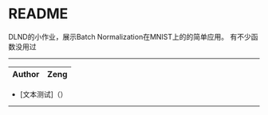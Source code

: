 README
==================================
DLND的小作业，展示Batch Normalization在MNIST上的的简单应用。
    有不少函数没用过

****

|Author|Zeng|
|---|---

* [文本测试]（）

------------------
